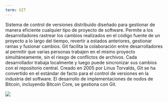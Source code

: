 ```yaml
---
term: GIT
---
```


Sistema de control de versiones distribuido diseñado para gestionar de manera eficiente cualquier tipo de proyecto de software. Permite a los desarrolladores rastrear los cambios realizados en el código fuente de un proyecto a lo largo del tiempo, revertir a estados anteriores, gestionar ramas y fusionar cambios. Git facilita la colaboración entre desarrolladores al permitir que varias personas trabajen en el mismo proyecto simultáneamente, sin el riesgo de conflictos de archivos. Cada desarrollador trabaja localmente y luego puede sincronizar sus cambios con el repositorio central. Creado en 2005 por Linus Torvalds, Git se ha convertido en el estándar de facto para el control de versiones en la industria del software. El desarrollo de implementaciones de nodos de Bitcoin, incluyendo Bitcoin Core, se gestiona con Git.

![](../../dictionnaire/assets/47.png)